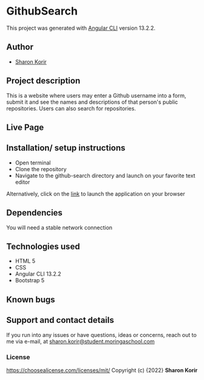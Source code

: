 # GithubSearch

This project was generated with [Angular CLI](https://github.com/angular/angular-cli) version 13.2.2.

## Author

- [Sharon Korir](https://github.com/sharonkorir)

## Project description

This is a website where users may enter a Github username into a form, submit it and see the names and descriptions of that person's public repositories. Users can also search for repositories.

## Live Page


## Installation/ setup instructions

* Open terminal
* Clone the repository
* Navigate to the github-search directory and launch on your favorite text editor

Alternatively, click on the [link](url) to launch the application on your browser

## Dependencies

You will need a stable network connection

## Technologies used

* HTML 5
* CSS
* Angular CLI 13.2.2
* Bootstrap 5

## Known bugs

## Support and contact details

If you run into any issues or have questions, ideas or concerns, reach out to me via e-mail, at sharon.korir@student.moringaschool.com

### License
https://choosealicense.com/licenses/mit/ 
Copyright (c) {2022} **Sharon Korir**